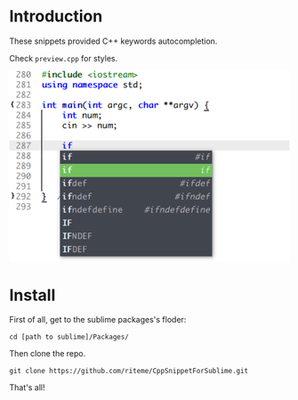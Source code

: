 # Introduction
These snippets provided C++ keywords autocompletion.

Check ```preview.cpp``` for styles.

![](./preview-1.png)

# Install
First of all, get to the sublime packages's floder:

```shell
cd [path to sublime]/Packages/
```

Then clone the repo.

```shell
git clone https://github.com/riteme/CppSnippetForSublime.git
```

That's all!

